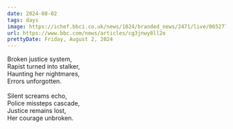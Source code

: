 ```yaml
---
date: 2024-08-02
tags: days
image: https://ichef.bbci.co.uk/news/1024/branded_news/2471/live/06527750-4ffe-11ef-aebc-6de4d31bf5cd.png
url: https://www.bbc.com/news/articles/cg3jnwy8ll2o
prettyDate: Friday, August 2, 2024
---
```

Broken justice system,<br>Rapist turned into stalker,<br>Haunting her nightmares,<br>Errors unforgotten.<br><br>Silent screams echo,<br>Police missteps cascade,<br>Justice remains lost,<br>Her courage unbroken.